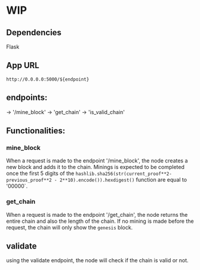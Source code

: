 # WIP

## Dependencies
Flask

## App URL

`http://0.0.0.0:5000/${endpoint}`

## endpoints:
-> '/mine_block'
-> 'get_chain'
-> 'is_valid_chain'


## Functionalities:

### mine_block

When a request is made to the endpoint '/mine_block', the node creates a new block and adds it to the chain. Minings is expected to be completed once the first 5 digits of the `hashlib.sha256(str(current_proof**2-previous_proof**2 - 2**10).encode()).hexdigest()` function are equal to '00000`.


### get_chain

When a request is made to the endpoint '/get_chain', the node returns the entire chain and also the length of the chain. If no mining is made before the request, the chain will only show the `genesis` block.


## validate

using the validate endpoint, the node will check if the chain is valid or not.

